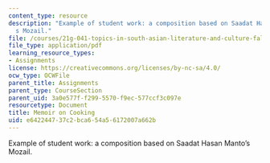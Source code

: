 ```yaml
---
content_type: resource
description: "Example of student work: a composition based on Saadat Hasan Manto\u2019\
  s Mozail."
file: /courses/21g-041-topics-in-south-asian-literature-and-culture-fall-2004/e642244737c2bca654a56172007a662b_MIT21G_041F04_paper.pdf
file_type: application/pdf
learning_resource_types:
- Assignments
license: https://creativecommons.org/licenses/by-nc-sa/4.0/
ocw_type: OCWFile
parent_title: Assignments
parent_type: CourseSection
parent_uid: 3a0e577f-f299-5570-f9ec-577ccf3c097e
resourcetype: Document
title: Memoir on Cooking
uid: e6422447-37c2-bca6-54a5-6172007a662b
---
```

Example of student work: a composition based on Saadat Hasan Manto’s Mozail.
